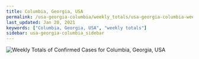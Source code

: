 ```yaml
---
title: Columbia, Georgia, USA
permalink: /usa-georgia-columbia/weekly_totals/usa-georgia-columbia-weekly_totals.html
last_updated: Jan 20, 2021
keywords: ["Columbia, Georgia, USA", "weekly totals"]
sidebar: usa-georgia-columbia_sidebar
---
```


![Weekly Totals of Confirmed Cases for Columbia, Georgia, USA](/covid_tracker/images/graphs/usa-georgia-columbia-weekly_totals_graph.png)
